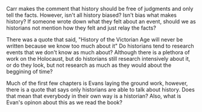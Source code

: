 Carr makes the comment that history should be free of judgments and only tell the facts.  However, isn't all history biased? Isn't bias what makes history?  If someone wrote down what they felt about an event, should we as historians not mention how they felt and just relay the facts?

There was a quote that said, "History of the Victorian Age will never be written because we know too much about it"  Do historians tend to research events that we don't know as much about?  Although there is a plethora of work on the Holocaust, but do historians still research intensively about it, or do they look, but not research as much as they would about the beggining of time?

Much of the first few chapters is Evans laying the ground work, however, there is a quote that says only historians are able to talk about history.  Does that mean that everybody in their own way is a historian? Also, what is Evan's opinon about this as we read the book?
